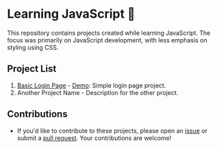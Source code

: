 # Learning JavaScript 🚀

This repository contains projects created while learning JavaScript. The focus was primarily on JavaScript development, with less emphasis on styling using CSS.

## Project List
1. [Basic Login Page](https://github.com/xdaxer/learnJS/tree/main/Basic-Login-Page) - [Demo](https://xdaxer.github.io/demos/Basic-Login-Page): Simple login page project.
2. Another Project Name - Description for the other project.

## Contributions
- If you'd like to contribute to these projects, please open an [issue](../../issues) or submit a [pull request](../../pulls). Your contributions are welcome!
